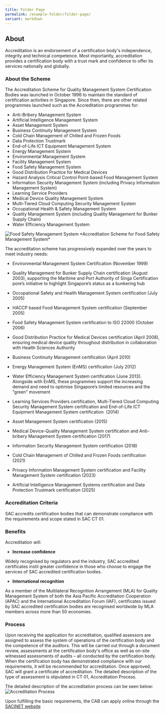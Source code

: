```yaml
---
title: Folder Page
permalink: /example-folder/folder-page/
variant: markdown
---
```

## About

Accreditation is an endorsement of a certification body's independence, integrity and technical competence. Most importantly, accreditation provides a certification body with a trust mark and confidence to offer its services nationally and globally.

### About the Scheme

The Accreditation Scheme for Quality Management System Certification Bodies was launched in October 1996 to maintain the standard of certification activities in Singapore. Since then, there are other related programmes launched such as the Accreditation programmes for:

* Anti-Bribery Management System
* Artificial Intelligence Management System
* Asset Management System
* Business Continuity Management System
* Cold Chain Management of Chilled and Frozen Foods
* Data Protection Trustmark
* End-of-Life ICT Equipment Management System
* Energy Management System
* Environmental Management System
* Facility Management System
* Food Safety Management System
* Good Distribution Practice for Medical Devices
* Hazard Analysis Critical Control Point-based Food Management System
* Information Security Management System (including Privacy Information Management System)
* Learning Service Providers
* Medical Device Quality Management System
* Multi-Tiered Cloud Computing Security Management System
* Occupational Health &amp; Safety Management System
* Quality Management System (including Quality Management for Bunker Supply Chain) 
* Water Efficiency Management System
 

![Food Safety Management System](/images/services/food-management-accreditation.jpg)
*Accreditation Scheme for Food Safety Management System\*

       

The accreditation scheme has progressively expanded over the years to meet industry needs:
* Environmental Management System Certification (November 1999)        

* Quality Management for Bunker Supply Chain certification (August 2003), supporting the Maritime and Port Authority of Singa Certification pore’s initiative to highlight Singapore’s status as a bunkering hub

* Occupational Safety and Health Management System certification (July 2005)

* HACCP based Food Management System certification (September 2005)

* Food Safety Management System certification to ISO 22000 (October 2006)

* Good Distribution Practice for Medical Devices certification (April 2008), ensuring medical device quality throughout distribution in collaboration with Health Sciences Authority

* Business Continuity Management certification (April 2010)

*  Energy Management System (EnMS) certification (July 2012)

* Water Efficiency Management System certification (June 2013). Alongside with EnMS, these programmes support the increasing demand and need to optimise Singapore’s limited resources and the “green” movement

* Learning Services Providers certification, Multi-Tiered Cloud Computing Security Management System certification and End-of-Life ICT Equipment Management System certification  (2014)

* Asset Management System certification (2015)

* Medical Device-Quality Management System certification and Anti-bribery Management System certification (2017)

* Information Security Management System certification (2018)

* Cold Chain Management of Chilled and Frozen Foods certification (2021)

* Privacy Information Management System certification and Facility Management System certification (2023)

* Artificial Intelligence Management Systems certification and Data Protection Trustmark certification (2025)


### Accreditation Criteria

SAC accredits certification bodies that can demonstrate compliance with the requirements and scope stated in SAC CT 01.


### Benefits
Accreditation will:

* **Increase confidence**

Widely recognised by regulators and the industry, SAC accredited certificates instil greater confidence in those who choose to engage the services of SAC accredited certification bodies. 

* **International recognition**

As a member of the Multilateral Recognition Arrangement (MLA) for Quality Management System of both the Asia Pacific Accreditation Cooperation (APAC) and the International Accreditation Forum (IAF), certificates issued by SAC accredited certification bodies are recognised worldwide by MLA members across more than 50 economies.

### Process
Upon receiving the application for accreditation, qualified assessors are assigned to assess the system of operations of the certification body and the competence of the auditors. This will be carried out through a document review, assessments at the certification body's office as well as on-site witnessed assessments of audits – all conducted by the certification body. When the certification body has demonstrated compliance with our requirements, it will be recommended for accreditation. Once approved, SAC will grant a certificate of accreditation. The detailed description of the type of assessment is stipulated in CT 01, Accreditation Process. 

The detailed description of the accreditation process can be seen below:  
![Accreditation Process](/images/services/sac-accreditation-process-flowchart.jpg) 

Upon fulfilling the basic requirements, the CAB can apply online through the [SACINET website](https://sacinet2.enterprisesg.gov.sg)